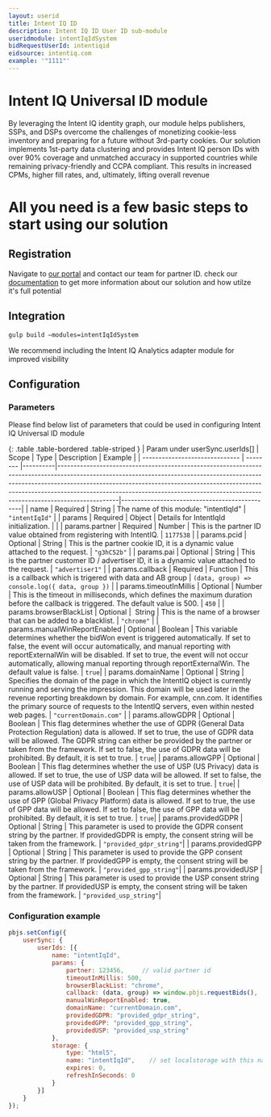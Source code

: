 ```yaml
---
layout: userid
title: Intent IQ ID
description: Intent IQ ID User ID sub-module
useridmodule: intentIqIdSystem
bidRequestUserId: intentiqid
eidsource: intentiq.com
example: '"1111"'
---
```


# Intent IQ Universal ID module

By leveraging the Intent IQ identity graph, our module helps publishers, SSPs, and DSPs overcome the challenges of monetizing cookie-less inventory and preparing for a future without 3rd-party cookies. Our solution implements 1st-party data clustering and provides Intent IQ person IDs with over 90% coverage and unmatched accuracy in supported countries while remaining privacy-friendly and CCPA compliant. This results in increased CPMs, higher fill rates, and, ultimately, lifting overall revenue

# All you need is a few basic steps to start using our solution

## Registration

Navigate to [our portal](https://www.intentiq.com/) and contact our team for partner ID.
check our [documentation](https://pbmodule.documents.intentiq.com/) to get more information about our solution and how utilze it's full potential

## Integration

```bash
gulp build –modules=intentIqIdSystem
```

We recommend including the Intent IQ Analytics adapter module for improved visibility

## Configuration

### Parameters

Please find below list of parameters that could be used in configuring Intent IQ Universal ID module

{: .table .table-bordered .table-striped }
| Param under userSync.userIds[] | Scope    | Type     | Description                                                                                                                                                                                                                                                                                                                               | Example                                       |
| ------------------------------ | -------- |----------|-------------------------------------------------------------------------------------------------------------------------------------------------------------------------------------------------------------------------------------------------------------------------------------------------------------------------------------------|-----------------------------------------------|
| name                           | Required | String   | The name of this module: "intentIqId"                                                                                                                                                                                                                                                                                                     | `"intentIqId"`                                |
| params                         | Required | Object   | Details for IntentIqId initialization.                                                                                                                                                                                                                                                                                                    |                                               |
| params.partner                 | Required | Number   | This is the partner ID value obtained from registering with IntentIQ.                                                                                                                                                                                                                                                                     | `1177538`                                     |
| params.pcid                    | Optional | String   | This is the partner cookie ID, it is a dynamic value attached to the request.                                                                                                                                                                                                                                                             | `"g3hC52b"`                                   |
| params.pai                     | Optional | String   | This is the partner customer ID / advertiser ID, it is a dynamic value attached to the request.                                                                                                                                                                                                                                           | `"advertiser1"`                               |
| params.callback                | Required | Function | This is a callback which is trigered with data and AB group                                                                                                                                                                                                                                                                               | `(data, group) => console.log({ data, group })` |
| params.timeoutInMillis         | Optional | Number   | This is the timeout in milliseconds, which defines the maximum duration before the callback is triggered. The default value is 500.                                                                                                                                                                                                       | `450`                                         |
| params.browserBlackList        | Optional |  String  | This is the name of a browser that can be added to a blacklist.                                                                                                                                                                                                                                                                           | `"chrome"`                                    |
| params.manualWinReportEnabled  | Optional | Boolean  | This variable determines whether the bidWon event is triggered automatically. If set to false, the event will occur automatically, and manual reporting with reportExternalWin will be disabled. If set to true, the event will not occur automatically, allowing manual reporting through reportExternalWin. The default value is false. | `true`|
| params.domainName              | Optional | String   | Specifies the domain of the page in which the IntentIQ object is currently running and serving the impression. This domain will be used later in the revenue reporting breakdown by domain. For example, cnn.com. It identifies the primary source of requests to the IntentIQ servers, even within nested web pages.                     | `"currentDomain.com"`                         |
| params.allowGDPR               | Optional | Boolean  | This flag determines whether the use of GDPR (General Data Protection Regulation) data is allowed. If set to true, the use of GDPR data will be allowed. The GDPR string can either be provided by the partner or taken from the framework. If set to false, the use of GDPR data will be prohibited. By default, it is set to true.         | `true`|
| params.allowGPP                | Optional | Boolean  | This flag determines whether the use of USP (US Privacy) data is allowed. If set to true, the use of USP data will be allowed. If set to false, the use of USP data will be prohibited. By default, it is set to true.                                                                                                                    | `true`|
| params.allowUSP                | Optional | Boolean  | This flag determines whether the use of GPP (Global Privacy Platform) data is allowed. If set to true, the use of GPP data will be allowed. If set to false, the use of GPP data will be prohibited. By default, it is set to true.                                                                                                       | `true`|
| params.providedGDPR            | Optional | String   | This parameter is used to provide the GDPR consent string by the partner. If providedGDPR is empty, the consent string will be taken from the framework.                                                                                                                                                                                     | `"provided_gdpr_string"`|
| params.providedGPP             | Optional | String   | This parameter is used to provide the GPP consent string by the partner. If providedGPP is empty, the consent string will be taken from the framework.                                                                                                                                                                                       | `"provided_gpp_string"`|
| params.providedUSP             | Optional | String   | This parameter is used to provide the USP consent string by the partner. If providedUSP is empty, the consent string will be taken from the framework.                                                                                                                                                                                       | `"provided_usp_string"`|

### Configuration example

```javascript
pbjs.setConfig({
    userSync: {
        userIds: [{
            name: "intentIqId",
            params: {
                partner: 123456,     // valid partner id
                timeoutInMillis: 500,
                browserBlackList: "chrome",
                callback: (data, group) => window.pbjs.requestBids(),
                manualWinReportEnabled: true,
                domainName: "currentDomain.com",
                providedGDPR: "provided_gdpr_string",
                providedGPP: "provided_gpp_string",
                providedUSP: "provided_usp_string"
            },
            storage: {
                type: "html5",
                name: "intentIqId",    // set localstorage with this name
                expires: 0,
                refreshInSeconds: 0
            }
        }]
    }
});
```
